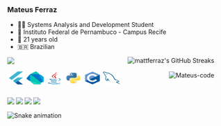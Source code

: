 ### Mateus Ferraz
- 👨‍💻 Systems Analysis and Development Student
- 🏢 Instituto Federal de Pernambuco - Campus Recife
- 🌠 21 years old
- 🇧🇷 Brazilian
<div style="display: flex; align-items: center; justify-content: space-between;">
  <img width="45%" src="https://github-readme-stats.vercel.app/api?username=mattferraz&show_icons=true&hide_border=true&theme=ayu-mirage&include_all_commits=true&count_private=true"/>
  <img width="45%" src="https://github-readme-streak-stats.herokuapp.com/?user=mattferraz&theme=ayu-mirage&hide_border=true&date_format=[Y.]n.j" alt="mattferraz's GitHub Streaks" />
</div>
<div style="display: inline_block"><br>
  <img align="center" alt="Mateus-Flutter" height="30" width="40" src="https://raw.githubusercontent.com/devicons/devicon/master/icons/flutter/flutter-original.svg">
  <img align="center" alt="Mateus-Dart" height="30" width="40" src="https://raw.githubusercontent.com/devicons/devicon/master/icons/dart/dart-original.svg">
  <img align="center" alt="Mateus-Java" height="30" width="40" src="https://raw.githubusercontent.com/devicons/devicon/master/icons/java/java-original.svg">
  <img align="center" alt="Mateus-Python" height="30" width="40" src="https://raw.githubusercontent.com/devicons/devicon/master/icons/python/python-original.svg">
  <img align="center" alt="Mateus-C" height="30" width="40" src="https://raw.githubusercontent.com/devicons/devicon/master/icons/c/c-original.svg">
  <img align="center" alt="Mateus-MySQL" height="30" width="40" src="https://raw.githubusercontent.com/devicons/devicon/master/icons/mysql/mysql-original.svg">
<!--   <img align="right" alt="Mateus-code" height="132" width="132" src="https://media.giphy.com/media/VTtANKl0beDFQRLDTh/giphy.gif"> -->
  <img align="right" alt="Mateus-code" height="132" width="132" src="https://media.giphy.com/media/24652QfeZzNIPzoH36/giphy.gif">
</div>

  ##

<div> 
  <a href = "https://gitlab.com/mattferraz"><img src="https://img.shields.io/badge/GitLab-%23333?style=for-the-badge&logo=gitlab&logoColor=white"></a>
  <a href="https://www.linkedin.com/in/mateushsferraz" target="_blank"><img src="https://img.shields.io/badge/LinkedIn-%23333?style=for-the-badge&logo=linkedin&logoColor=white" target="_blank"></a>
  <a href = "https://t.me/mattferraz"><img src="https://img.shields.io/badge/Telegram-%23333?style=for-the-badge&logo=telegram&logoColor=white"></a>
  <a href = "mailto:mtshs.ferraz@gmail.com"><img src="https://img.shields.io/badge/-Gmail-%23333?style=for-the-badge&logo=gmail&logoColor=white" target="_blank"></a>
  
  ![Snake animation](https://github.com/mattferraz/mattferraz/blob/output/github-contribution-grid-snake.svg)
  
<div/>
